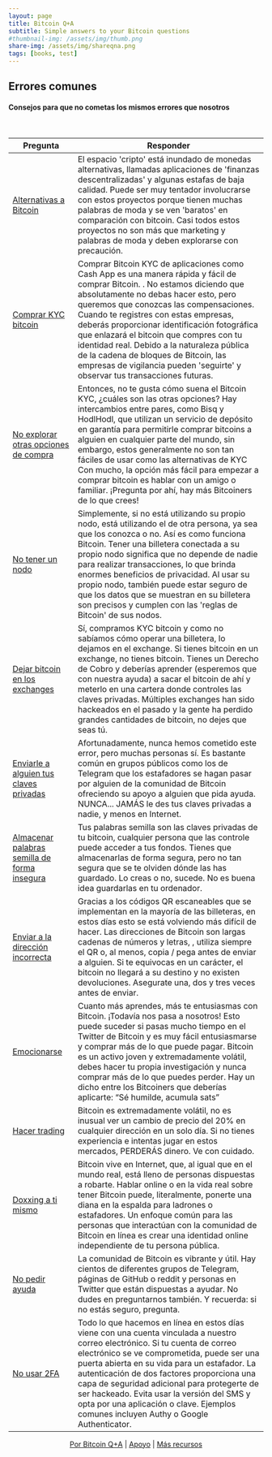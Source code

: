 ```yaml
---
layout: page
title: Bitcoin Q+A
subtitle: Simple answers to your Bitcoin questions
#thumbnail-img: /assets/img/thumb.png
share-img: /assets/img/shareqna.png
tags: [books, test]
---
```


## Errores comunes

#### Consejos para que no cometas los mismos errores que nosotros

<br/>


| Pregunta                                                   | Responder                                                                             |
|------------------------------------------------------------|------------------------------------------------------------------------------------|  
| [Alternativas a Bitcoin]() | El espacio 'cripto' está inundado de monedas alternativas, llamadas aplicaciones de 'finanzas descentralizadas' y algunas estafas de baja calidad. Puede ser muy tentador involucrarse con estos proyectos porque tienen muchas palabras de moda y se ven 'baratos' en comparación con bitcoin. Casi todos estos proyectos no son más que marketing y palabras de moda y deben explorarse con precaución. |
| [Comprar KYC bitcoin]() | Comprar Bitcoin KYC de aplicaciones como Cash App es una manera rápida y fácil de comprar Bitcoin. . No estamos diciendo que absolutamente no debas hacer esto, pero queremos que conozcas las compensaciones. Cuando te registres con estas empresas, deberás proporcionar identificación fotográfica que enlazará el bitcoin que compres con tu identidad real. Debido a la naturaleza pública de la cadena de bloques de Bitcoin, las empresas de vigilancia pueden 'seguirte' y observar tus transacciones futuras. |
| [No explorar otras opciones de compra]() | Entonces, no te gusta cómo suena el Bitcoin KYC, ¿cuáles son las otras opciones? Hay intercambios entre pares, como Bisq y HodlHodl, que utilizan un servicio de depósito en garantía para permitirle comprar bitcoins a alguien en cualquier parte del mundo, sin embargo, estos generalmente no son tan fáciles de usar como las alternativas de KYC Con mucho, la opción más fácil para empezar a comprar bitcoin es hablar con un amigo o familiar. ¡Pregunta por ahí, hay más Bitcoiners de lo que crees! |
| [No tener un nodo]() | Simplemente, si no está utilizando su propio nodo, está utilizando el de otra persona, ya sea que los conozca o no. Así es como funciona Bitcoin. Tener una billetera conectada a su propio nodo significa que no depende de nadie para realizar transacciones, lo que brinda enormes beneficios de privacidad. Al usar su propio nodo, también puede estar seguro de que los datos que se muestran en su billetera son precisos y cumplen con las 'reglas de Bitcoin' de sus nodos. |
| [Dejar bitcoin en los exchanges]() |  Sí, compramos KYC bitcoin y como no sabíamos cómo operar una billetera, lo dejamos en el exchange. Si tienes bitcoin en un exchange, no tienes bitcoin. Tienes un Derecho de Cobro y deberías aprender (esperemos que con nuestra ayuda) a sacar el bitcoin de ahí y meterlo en una cartera donde controles las claves privadas. Múltiples exchanges han sido hackeados en el pasado y la gente ha perdido grandes cantidades de bitcoin, no dejes que seas tú. |
| [Enviarle a alguien tus claves privadas]() | Afortunadamente, nunca hemos cometido este error, pero muchas personas sí. Es bastante común en grupos públicos como los de Telegram que los estafadores se hagan pasar por alguien de la comunidad de Bitcoin ofreciendo su apoyo a alguien que pida ayuda. NUNCA... JAMÁS le des tus claves privadas a nadie, y menos en Internet. |
| [Almacenar palabras semilla de forma insegura]() | Tus palabras semilla son las claves privadas de tu bitcoin, cualquier persona que las controle puede acceder a tus fondos. Tienes que almacenarlas de forma segura, pero no tan segura que se te olviden dónde las has guardado. Lo creas o no, sucede. No es buena idea guardarlas en tu ordenador. |
| [Enviar a la dirección incorrecta]() | Gracias a los códigos QR escaneables que se implementan en la mayoría de las billeteras, en estos días esto se está volviendo más difícil de hacer. Las direcciones de Bitcoin son largas cadenas de números y letras, , utiliza siempre el QR o, al menos, copia / pega antes de enviar a alguien. Si te equivocas en un carácter, el bitcoin no llegará a su destino y no existen devoluciones. Asegurate una, dos y tres veces antes de enviar. |
| [Emocionarse]() | Cuanto más aprendes, más te entusiasmas con Bitcoin. ¡Todavía nos pasa a nosotros! Esto puede suceder si pasas mucho tiempo en el Twitter de Bitcoin y es muy fácil entusiasmarse y comprar más de lo que puede pagar. Bitcoin es un activo joven y extremadamente volátil, debes hacer tu propia investigación y nunca comprar más de lo que puedes perder. Hay un dicho entre los Bitcoiners que deberías aplicarte: “Sé humilde, acumula sats” |
| [Hacer trading]() | Bitcoin es extremadamente volátil, no es inusual ver un cambio de precio del 20% en cualquier dirección en un solo día. Si no tienes experiencia e intentas jugar en estos mercados, PERDERÁS dinero. Ve con cuidado. |
| [Doxxing a ti mismo]() | Bitcoin vive en Internet, que, al igual que en el mundo real, está lleno de personas dispuestas a robarte. Hablar online o en la vida real sobre tener Bitcoin puede, literalmente, ponerte una diana en la espalda para ladrones o estafadores. Un enfoque común para las personas que interactúan con la comunidad de Bitcoin en línea es crear una identidad online independiente de tu persona pública. |
| [No pedir ayuda]() | La comunidad de Bitcoin es vibrante y útil. Hay cientos de diferentes grupos de Telegram, páginas de GitHub o reddit y personas en Twitter que están dispuestas a ayudar. No dudes en preguntarnos también. Y recuerda: si no estás seguro, pregunta. |
| [No usar 2FA]() | Todo lo que hacemos en línea en estos días viene con una cuenta vinculada a nuestro correo electrónico. Si tu cuenta de correo electrónico se ve comprometida, puede ser una puerta abierta en su vida para un estafador. La autenticación de dos factores proporciona una capa de seguridad adicional para protegerte de ser hackeado. Evita usar la versión del SMS y opta por una aplicación o clave. Ejemplos comunes incluyen Authy o Google Authenticator. |   

    
<p align="center">
  <a href="https://twitter.com/BitcoinQ_A">Por Bitcoin Q+A</a> |
  <a href="https://bqa.duckdns.org:20486/apps/96ZvtoJQr9bz5QyeDoUfhkmNTLZ/pos">Apoyo</a> |
  <a href="https://bitcoiner.guide">Más recursos</a>
  <br><br>
</p>

